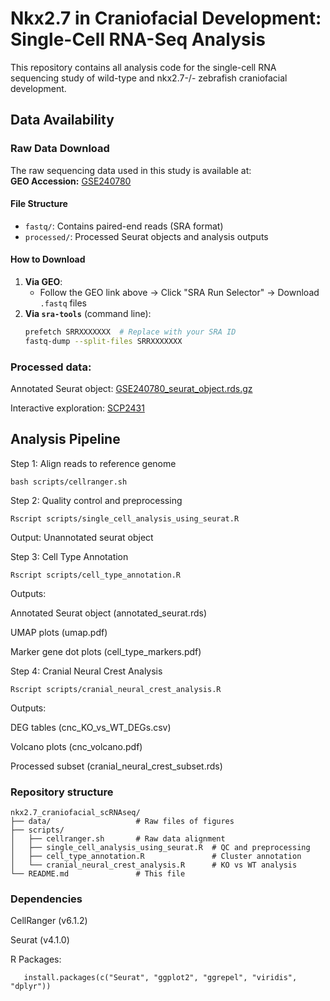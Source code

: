 # Nkx2.7 in Craniofacial Development: Single-Cell RNA-Seq Analysis

This repository contains all analysis code for the single-cell RNA sequencing study of wild-type and nkx2.7-/- zebrafish craniofacial development.

## Data Availability

### Raw Data Download
The raw sequencing data used in this study is available at:  
**GEO Accession:** [GSE240780](https://www.ncbi.nlm.nih.gov/geo/query/acc.cgi?acc=GSE240780)  

#### File Structure
- `fastq/`: Contains paired-end reads (SRA format)  
- `processed/`: Processed Seurat objects and analysis outputs  

#### How to Download
1. **Via GEO**:  
   - Follow the GEO link above → Click "SRA Run Selector" → Download `.fastq` files  
2. **Via `sra-tools`** (command line):  
   ```bash
   prefetch SRRXXXXXXX  # Replace with your SRA ID
   fastq-dump --split-files SRRXXXXXXX

### Processed data:

Annotated Seurat object: [GSE240780_seurat_object.rds.gz](https://www.ncbi.nlm.nih.gov/geo/download/?acc=GSE240780&format=file&file=GSE240780%5Fseurat%5Fobject%2Erds%2Egz)

Interactive exploration: [SCP2431](https://singlecell.broadinstitute.org/single_cell/study/SCP2431/nkx2-7-is-a-conserved-regulator-of-craniofacial-development)

## Analysis Pipeline
 
Step 1: Align reads to reference genome
   ```
   bash scripts/cellranger.sh
   ```

Step 2: Quality control and preprocessing
   ```
   Rscript scripts/single_cell_analysis_using_seurat.R
   ```
   Output: Unannotated seurat object

Step 3: Cell Type Annotation
   ```
   Rscript scripts/cell_type_annotation.R
   ```
   Outputs:
   
   Annotated Seurat object (annotated_seurat.rds)
   
   UMAP plots (umap.pdf)
   
   Marker gene dot plots (cell_type_markers.pdf)
   
Step 4: Cranial Neural Crest Analysis
   ```
   Rscript scripts/cranial_neural_crest_analysis.R
   ```
   Outputs:
   
   DEG tables (cnc_KO_vs_WT_DEGs.csv)
   
   Volcano plots (cnc_volcano.pdf)
   
   Processed subset (cranial_neural_crest_subset.rds)

### Repository structure

```
nkx2.7_craniofacial_scRNAseq/
├── data/                   # Raw files of figures
├── scripts/
│   ├── cellranger.sh       # Raw data alignment
│   ├── single_cell_analysis_using_seurat.R  # QC and preprocessing
│   ├── cell_type_annotation.R               # Cluster annotation
│   └── cranial_neural_crest_analysis.R      # KO vs WT analysis
└── README.md               # This file
```

### Dependencies

CellRanger (v6.1.2)

Seurat (v4.1.0)

R Packages:
```
   install.packages(c("Seurat", "ggplot2", "ggrepel", "viridis", "dplyr"))
```

